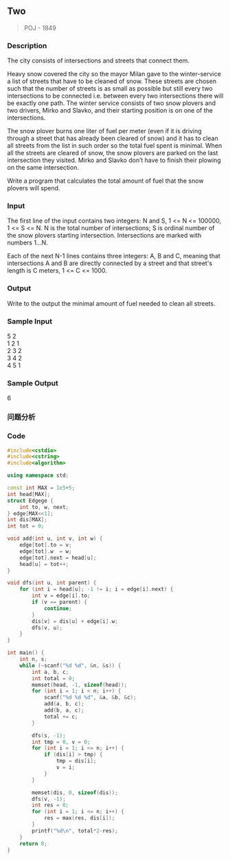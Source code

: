 ## Two
> POJ - 1849

### Description
The city consists of intersections and streets that connect them. 

Heavy snow covered the city so the mayor Milan gave to the winter-service a list of streets that have to be cleaned of snow. These streets are chosen such that the number of streets is as small as possible but still every two intersections to be connected i.e. between every two intersections there will be exactly one path. The winter service consists of two snow plovers and two drivers, Mirko and Slavko, and their starting position is on one of the intersections. 

The snow plover burns one liter of fuel per meter (even if it is driving through a street that has already been cleared of snow) and it has to clean all streets from the list in such order so the total fuel spent is minimal. When all the streets are cleared of snow, the snow plovers are parked on the last intersection they visited. Mirko and Slavko don’t have to finish their plowing on the same intersection. 

Write a program that calculates the total amount of fuel that the snow plovers will spend. 

### Input
The first line of the input contains two integers: N and S, 1 <= N <= 100000, 1 <= S <= N. N is the total number of intersections; S is ordinal number of the snow plovers starting intersection. Intersections are marked with numbers 1...N. 

Each of the next N-1 lines contains three integers: A, B and C, meaning that intersections A and B are directly connected by a street and that street's length is C meters, 1 <= C <= 1000. 

### Output
Write to the output the minimal amount of fuel needed to clean all streets.

### Sample Input
5 2  
1 2 1  
2 3 2  
3 4 2  
4 5 1  

### Sample Output
6 

### 问题分析

### Code
```cpp
#include<cstdio>
#include<cstring>
#include<algorithm>

using namespace std;

const int MAX = 1e5+5;
int head[MAX];
struct Edgege {
    int to, w, next;
} edge[MAX<<1];
int dis[MAX];
int tot = 0;

void add(int u, int v, int w) {
    edge[tot].to = v;
    edge[tot].w  = w;
    edge[tot].next = head[u];
    head[u] = tot++;
}

void dfs(int u, int parent) {
    for (int i = head[u]; -1 != i; i = edge[i].next) {
        int v = edge[i].to;
        if (v == parent) {
            continue;
        }
        dis[v] = dis[u] + edge[i].w;
        dfs(v, u);
    }
}

int main() {
    int n, s;
    while (~scanf("%d %d", &n, &s)) {
        int a, b, c;
        int total = 0;
        memset(head, -1, sizeof(head));
        for (int i = 1; i < n; i++) {
            scanf("%d %d %d", &a, &b, &c);
            add(a, b, c);
            add(b, a, c);
            total += c;
        }

        dfs(s, -1);
        int tmp = 0, v = 0;
        for (int i = 1; i <= n; i++) {
            if (dis[i] > tmp) {
                tmp = dis[i];
                v = i;
            }
        }

        memset(dis, 0, sizeof(dis));
        dfs(v, -1);
        int res = 0;
        for (int i = 1; i <= n; i++) {
            res = max(res, dis[i]);
        }
        printf("%d\n", total*2-res);
    }
    return 0;
}
```